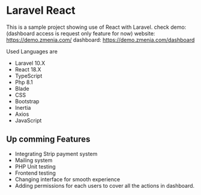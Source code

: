
# Laravel React

This is a sample project showing use of React with Laravel. 
check demo:(dashboard access is request only feature for now)
website: https://demo.zmenia.com/
dashboard: https://demo.zmenia.com/dashboard


Used Languages are
- Laravel 10.X
- React 18.X
- TypeScript
- Php 8.1
- Blade
- CSS
- Bootstrap
- Inertia
- Axios
- JavaScript

## Up comming Features
- Integrating Strip payment system
- Mailing system
- PHP Unit testing
- Frontend testing
- Changing interface for smooth experience
- Adding permissions for each users to cover all the actions in dashboard.

